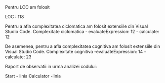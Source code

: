 Pentru LOC am folosit 

LOC : 118

Pentru a afla complexitatea ciclomatica am folosit extensiile din Visual Studio Code. 
Complexitate ciclomatica - evaluateExpression: 12
                         - calculate: 12

De asemenea, pentru a afla complexitatea cognitiva am folosit extensiile din Visual Studio Code. 
Complexitate cognitiva -evaluateExpression: 14
                       -calculate: 23


Raport de observatii in urma analizei codului:

Start - linia 
Calculator -linia 
